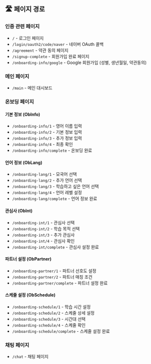 
## 🛣️ 페이지 경로

### 인증 관련 페이지
- `/` - 로그인 페이지
- `/login/oauth2/code/naver` - 네이버 OAuth 콜백
- `/agreement` - 약관 동의 페이지
- `/signup-complete` - 회원가입 완료 페이지
- `/onboarding-info/google` - Google 회원가입 (성별, 생년월일, 약관동의)

### 메인 페이지
- `/main` - 메인 대시보드

### 온보딩 페이지

#### 기본 정보 (ObInfo)
- `/onboarding-info/1` - 영어 이름 입력
- `/onboarding-info/2` - 기본 정보 입력
- `/onboarding-info/3` - 추가 정보 입력
- `/onboarding-info/4` - 최종 확인
- `/onboarding-info/complete` - 온보딩 완료

#### 언어 정보 (ObLang)
- `/onboarding-lang/1` - 모국어 선택
- `/onboarding-lang/2` - 추가 언어 선택
- `/onboarding-lang/3` - 학습하고 싶은 언어 선택
- `/onboarding-lang/4` - 언어 레벨 설정
- `/onboarding-lang/complete` - 언어 정보 완료

#### 관심사 (ObInt)
- `/onboarding-int/1` - 관심사 선택
- `/onboarding-int/2` - 학습 목적 선택
- `/onboarding-int/3` - 추가 관심사
- `/onboarding-int/4` - 관심사 확인
- `/onboarding-int/complete` - 관심사 설정 완료

#### 파트너 설정 (ObPartner)
- `/onboarding-partner/1` - 파트너 선호도 설정
- `/onboarding-partner/2` - 파트너 매칭 조건
- `/onboarding-partner/complete` - 파트너 설정 완료

#### 스케줄 설정 (ObSchedule)
- `/onboarding-schedule/1` - 학습 시간 설정
- `/onboarding-schedule/2` - 스케줄 상세 설정
- `/onboarding-schedule/3` - 시간대 선택
- `/onboarding-schedule/4` - 스케줄 확인
- `/onboarding-schedule/complete` - 스케줄 설정 완료

### 채팅 페이지
- `/chat` - 채팅 페이지
